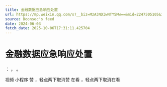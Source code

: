```yaml
---
title: 金融数据应急响应处置
url: https://mp.weixin.qq.com/s?__biz=MzA3NDIwNTY5Mw==&mid=2247505105&idx=1&sn=3c4ee3b3556b47ee56e84aabb1b08b61
source: Doonsec's feed
date: 2024-06-03
fetch_date: 2025-10-06T17:31:11.425704
---
```


# 金融数据应急响应处置

：
，
。

视频
小程序
赞
，轻点两下取消赞
在看
，轻点两下取消在看